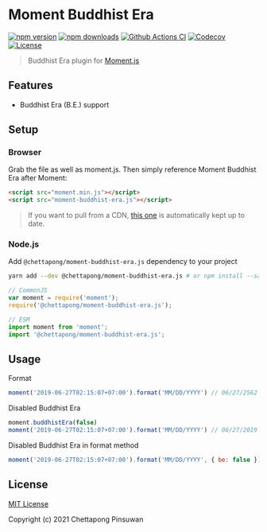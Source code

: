 # Moment Buddhist Era
[![npm version][npm-version-src]][npm-version-href]
[![npm downloads][npm-downloads-src]][npm-downloads-href]
[![Github Actions CI][github-actions-ci-src]][github-actions-ci-href]
[![Codecov][codecov-src]][codecov-href]
[![License][license-src]][license-href]

> Buddhist Era plugin for [Moment.js](https://momentjs.com/)

## Features

- Buddhist Era (B.E.) support

## Setup

### Browser
Grab the file as well as moment.js. Then simply reference Moment Buddhist Era after Moment:
```html
<script src="moment.min.js"></script>
<script src="moment-buddhist-era.js"></script>
```

> If you want to pull from a CDN, [this one](https://www.jsdelivr.com/package/npm/@chettapong/moment-buddhist-era.js) is automatically kept up to date.

### Node.js

Add `@chettapong/moment-buddhist-era.js` dependency to your project

```bash
yarn add --dev @chettapong/moment-buddhist-era.js # or npm install --save-dev @chettapong/moment-buddhist-era.js
```

```js
// CommonJS
var moment = require('moment');
require('@chettapong/moment-buddhist-era.js');
```

```js
// ESM
import moment from 'moment';
import '@chettapong/moment-buddhist-era.js';
```

## Usage

Format
```js
moment('2019-06-27T02:15:07+07:00').format('MM/DD/YYYY') // 06/27/2562
```

Disabled Buddhist Era
```js
moment.buddhistEra(false)
moment('2019-06-27T02:15:07+07:00').format('MM/DD/YYYY') // 06/27/2019
```

Disabled Buddhist Era in format method
```js
moment('2019-06-27T02:15:07+07:00').format('MM/DD/YYYY', { be: false }) // 06/27/2019
```

## License

[MIT License](./LICENSE)

Copyright (c) 2021 Chettapong Pinsuwan

<!-- Badges -->
[npm-version-src]: https://img.shields.io/npm/v/@chettapong/moment-buddhist-era.js/latest.svg
[npm-version-href]: https://npmjs.com/package/@chettapong/moment-buddhist-era.js

[npm-downloads-src]: https://img.shields.io/npm/dt/@chettapong/moment-buddhist-era.js.svg
[npm-downloads-href]: https://npmjs.com/package/@chettapong/moment-buddhist-era.js

[github-actions-ci-src]: https://github.com/chettapong/moment-buddhist-era.js/actions/workflows/ci.yml/badge.svg
[github-actions-ci-href]: https://github.com/chettapong/moment-buddhist-era.js/actions/workflows/ci.yml

[codecov-src]: https://img.shields.io/codecov/c/github/chettapong/moment-buddhist-era.js.svg
[codecov-href]: https://codecov.io/gh/chettapong/moment-buddhist-era.js

[license-src]: https://img.shields.io/npm/l/@chettapong/moment-buddhist-era.js.svg
[license-href]: https://npmjs.com/package/@chettapong/moment-buddhist-era.js